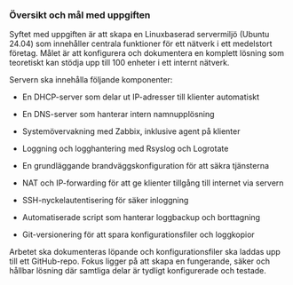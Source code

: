 ### Översikt och mål med uppgiften
Syftet med uppgiften är att skapa en Linuxbaserad servermiljö (Ubuntu 24.04) som innehåller centrala funktioner för ett nätverk i ett medelstort företag.
Målet är att konfigurera och dokumentera en komplett lösning som teoretiskt kan stödja upp till 100 enheter i ett internt nätverk.

Servern ska innehålla följande komponenter:

- En DHCP-server som delar ut IP-adresser till klienter automatiskt

- En DNS-server som hanterar intern namnupplösning

- Systemövervakning med Zabbix, inklusive agent på klienter

- Loggning och logghantering med Rsyslog och Logrotate

- En grundläggande brandväggskonfiguration för att säkra tjänsterna

- NAT och IP-forwarding för att ge klienter tillgång till internet via servern

- SSH-nyckelautentisering för säker inloggning

- Automatiserade script som hanterar loggbackup och borttagning

- Git-versionering för att spara konfigurationsfiler och loggkopior

Arbetet ska dokumenteras löpande och konfigurationsfiler ska laddas upp till ett GitHub-repo. Fokus ligger på att skapa en fungerande, säker och hållbar lösning där samtliga delar är tydligt konfigurerade och testade.

